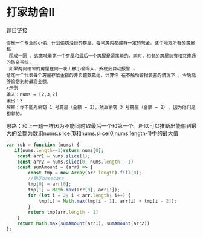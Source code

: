 # 打家劫舍II
<a href="https://leetcode-cn.com/problems/house-robber-ii/" target="_blank">题目链接</a>
```
你是一个专业的小偷，计划偷窃沿街的房屋，每间房内都藏有一定的现金。这个地方所有的房屋都
 围成一圈 ，这意味着第一个房屋和最后一个房屋是紧挨着的。同时，相邻的房屋装有相互连通的防盗系统，
 如果两间相邻的房屋在同一晚上被小偷闯入，系统会自动报警 。
给定一个代表每个房屋存放金额的非负整数数组，计算你 在不触动警报装置的情况下 ，今晚能够偷窃到的最高金额。
>示例
输入：nums = [2,3,2]
输出：3
解释：你不能先偷窃 1 号房屋（金额 = 2），然后偷窃 3 号房屋（金额 = 2）, 因为他们是相邻的。
```
思路：和上一题一样因为不能同时取最后一个和第一个。所以可以推断出能偷到最大的金额为数组nums.slice(1)和nums.slice(0,nums.length-1)中的最大值

```js
var rob = function (nums) {
   if(nums.length==1)return nums[0];
    const arr1 = nums.slice(1);
    const arr2 = nums.slice(0, nums.length - 1)
    const sumAmount = (arr) => {
        const tmp = new Array(arr.length).fill(0);
        //确定basecase
        tmp[0] = arr[0];
        tmp[1] = Math.max(arr[0], arr[1]);
        for (let i = 2; i < arr.length; i++) {
            tmp[i] = Math.max(tmp[i - 1], arr[i] + tmp[i - 2]);
        }
        return tmp[arr.length - 1]
    }
    return Math.max(sumAmount(arr1), sumAmount(arr2))
};


```